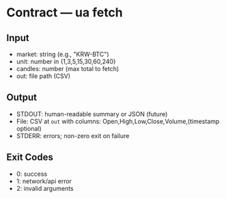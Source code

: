 # Contract — ua fetch

## Input

- market: string (e.g., "KRW-BTC")
- unit: number in {1,3,5,15,30,60,240}
- candles: number (max total to fetch)
- out: file path (CSV)

## Output

- STDOUT: human-readable summary or JSON (future)
- File: CSV at `out` with columns: Open,High,Low,Close,Volume,(timestamp optional)
- STDERR: errors; non-zero exit on failure

## Exit Codes

- 0: success
- 1: network/api error
- 2: invalid arguments

